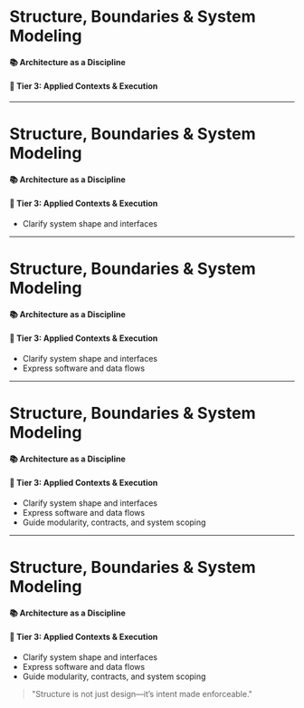 # Structure, Boundaries & System Modeling
#### 📚 Architecture as a Discipline
#### 🎯 Tier 3: Applied Contexts & Execution

<!-- 
This is the architect’s blueprint. These artifacts support decomposition, contracts, and separation of concerns. 
They also help with onboarding, testing, and scaling by providing clarity of structure, flow, and responsibility.
-->

---

# Structure, Boundaries & System Modeling
#### 📚 Architecture as a Discipline
#### 🎯 Tier 3: Applied Contexts & Execution

- Clarify system shape and interfaces  
<!-- These artifacts provide a visual and formal expression of how systems are composed and connected. -->

---

# Structure, Boundaries & System Modeling
#### 📚 Architecture as a Discipline
#### 🎯 Tier 3: Applied Contexts & Execution

- Clarify system shape and interfaces  
- Express software and data flows  
<!-- Make critical communication, processing, and data paths visible to avoid misunderstanding and fragility. -->

---

# Structure, Boundaries & System Modeling
#### 📚 Architecture as a Discipline
#### 🎯 Tier 3: Applied Contexts & Execution

- Clarify system shape and interfaces  
- Express software and data flows  
- Guide modularity, contracts, and system scoping  
<!-- These tools help define responsibility and support stable, reusable system boundaries. -->

---

# Structure, Boundaries & System Modeling
#### 📚 Architecture as a Discipline
#### 🎯 Tier 3: Applied Contexts & Execution

- Clarify system shape and interfaces  
- Express software and data flows  
- Guide modularity, contracts, and system scoping  

> "Structure is not just design—it’s intent made enforceable."

<!-- 
This is the architect’s blueprint. These artifacts support decomposition, contracts, and separation of concerns. 
They also help with onboarding, testing, and scaling by providing clarity of structure, flow, and responsibility.
-->
